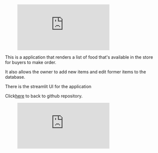  <p>
<figure class="video_container">
  <iframe width="300" src="https://drive.google.com/file/d/1X9Pj2tmjvmlNbgYq5BF-vWlQExtJUH06/preview" frameborder="0" allowfullscreen="true"> </iframe>
</figure>
</p>
 
<p>This is a application that renders a list of food that's available in the store for buyers to make order.</p> 
<p>It also allows the owner to add new items and edit former items to the database.</p>
<p>There is the streamlit UI for the application</p>
<p>Click<a href='https://github.com/casdore/streamlit---fastapi---confectionery-application'>here</a> to back to github repository.</p>

  
<figure class="video_container">
  <iframe src="https://drive.google.com/file/d/0B6m34D8cFdpMZndKTlBRU0tmczg/preview" frameborder="0" allowfullscreen="true"> </iframe>
</figure>

